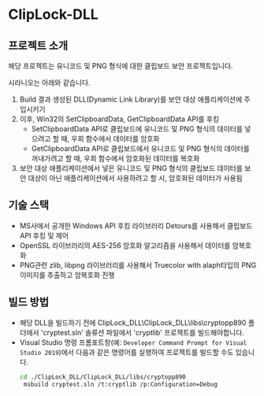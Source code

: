 # ClipLock-DLL


## 프로젝트 소개
해당 프로젝트는 유니코드 및 PNG 형식에 대한 클립보드 보안 프로젝트입니다.

시라니오는 아래와 같습니다.
1. Build 결과 생성된 DLL(Dynamic Link Library)를 보안 대상 애플리케이션에 주입시키기
2. 이후, Win32의 SetClipboardData, GetClipboardData API를 후킹
   - SetClipboardData API로 클립보드에 유니코드 및 PNG 형식의 데이터를 넣으려고 할 때, 우회 함수에서 데이터를 암호화
   - GetClipboardData API로 클립보드에서 유니코드 및 PNG 형식의 데이터를 꺼내가려고 할 때, 우회 함수에서 암호화된 데이터를 복호화
3. 보안 대상 애플리케이션에서 넣은 유니코드 및 PNG 형식의 클립보드 데이터를 보안 대상이 아닌 애플리케이션에서 사용하려고 할 시, 암호화된 데이터가 사용됨


## 기술 스택
- MS사에서 공개한 Windows API 후킹 라이브러리 Detours를 사용해서 클립보드 API 후킹 및 제어
- OpenSSL 라이브러리의 AES-256 암호화 알고리즘을 사용해서 데이터를 암복호화
- PNG관련 zlib, libpng 라이브러리를 사용해서 Truecolor with alaph타입의 PNG 이미지를 추출하고 암복호화 진행


## 빌드 방법
- 해당 DLL을 빌드하기 전에 ClipLock_DLL\ClipLock_DLL\libs\cryptopp890 폴더에서 'cryptest.sln' 솔류션 파일에서 'cryptlib' 프로젝트를 빌드해야합니다.
- Visual Studio 명령 프롬포트창(예: `Developer Command Prompt for Visual Studio 2019`)에서 다음과 같은 명령어를 실행하여 프로젝트를 빌드할 수도 있습니다.
  ```sh
  cd ./ClipLock_DLL/ClipLock_DLL/libs/cryptopp890
   msbuild cryptest.sln /t:cryptlib /p:Configuration=Debug
  ```
